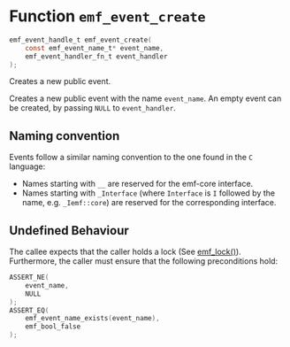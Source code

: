 # Function `emf_event_create`

```c
emf_event_handle_t emf_event_create(
    const emf_event_name_t* event_name,
    emf_event_handler_fn_t event_handler
);
```

Creates a new public event.

Creates a new public event with the name `event_name`.
An empty event can be created, by passing `NULL` to `event_handler`.

## Naming convention

Events follow a similar naming convention to the one found in the `C` language:

- Names starting with `__` are reserved for the emf-core interface.
- Names starting with `_Interface` (where `Interface` is `I` followed by the name, e.g. `_Iemf::core`) are reserved for the corresponding interface.

## Undefined Behaviour

The callee expects that the caller holds a lock (See [emf_lock()](./fn.emf_lock.md)).  
Furthermore, the caller must ensure that the following preconditions hold:

```c
ASSERT_NE(
    event_name,
    NULL
);
ASSERT_EQ(
    emf_event_name_exists(event_name),
    emf_bool_false
);
```
